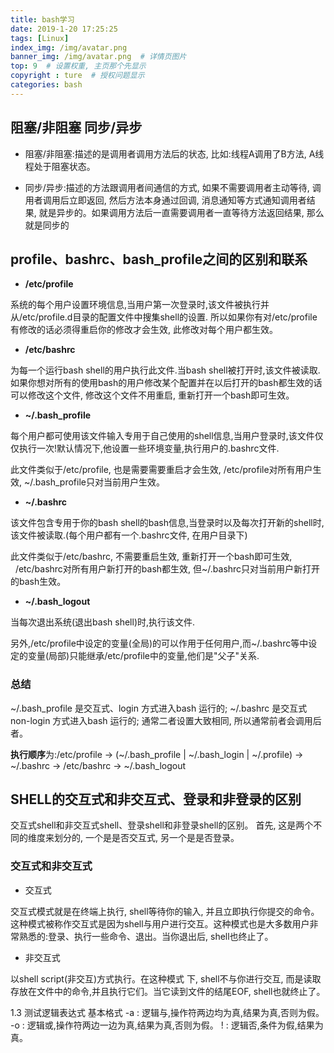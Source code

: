 ```yaml
---
title: bash学习
date: 2019-1-20 17:25:25
tags: [Linux]
index_img: /img/avatar.png
banner_img: /img/avatar.png  # 详情页图片
top: 9  # 设置权重, 主页那个先显示
copyright : ture  # 授权问题显示
categories: bash
---
```


<!-- more -->

## 阻塞/非阻塞 同步/异步

- 阻塞/非阻塞:描述的是调用者调用方法后的状态, 比如:线程A调用了B方法, A线程处于阻塞状态。

- 同步/异步:描述的方法跟调用者间通信的方式, 如果不需要调用者主动等待, 调用者调用后立即返回, 然后方法本身通过回调, 消息通知等方式通知调用者结果, 就是异步的。如果调用方法后一直需要调用者一直等待方法返回结果, 那么就是同步的

## profile、bashrc、bash_profile之间的区别和联系

- **/etc/profile**

系统的每个用户设置环境信息,当用户第一次登录时,该文件被执行并从/etc/profile.d目录的配置文件中搜集shell的设置.
所以如果你有对/etc/profile有修改的话必须得重启你的修改才会生效, 此修改对每个用户都生效。

- **/etc/bashrc**

为每一个运行bash shell的用户执行此文件.当bash shell被打开时,该文件被读取.
如果你想对所有的使用bash的用户修改某个配置并在以后打开的bash都生效的话可以修改这个文件, 修改这个文件不用重启, 重新打开一个bash即可生效。

- **~/.bash_profile**

每个用户都可使用该文件输入专用于自己使用的shell信息,当用户登录时,该文件仅仅执行一次!默认情况下,他设置一些环境变量,执行用户的.bashrc文件.

此文件类似于/etc/profile, 也是需要需要重启才会生效, /etc/profile对所有用户生效, ~/.bash_profile只对当前用户生效。

- **~/.bashrc**

该文件包含专用于你的bash shell的bash信息,当登录时以及每次打开新的shell时,该文件被读取.(每个用户都有一个.bashrc文件, 在用户目录下)

此文件类似于/etc/bashrc, 不需要重启生效, 重新打开一个bash即可生效,   /etc/bashrc对所有用户新打开的bash都生效, 但~/.bashrc只对当前用户新打开的bash生效。

- **~/.bash_logout**

当每次退出系统(退出bash shell)时,执行该文件. 

另外,/etc/profile中设定的变量(全局)的可以作用于任何用户,而~/.bashrc等中设定的变量(局部)只能继承/etc/profile中的变量,他们是"父子"关系.

### 总结
~/.bash_profile 是交互式、login 方式进入bash 运行的;
~/.bashrc 是交互式 non-login 方式进入bash 运行的;
通常二者设置大致相同, 所以通常前者会调用后者。

**执行顺序**为:/etc/profile -> (~/.bash_profile | ~/.bash_login | ~/.profile) -> ~/.bashrc -> /etc/bashrc -> ~/.bash_logout


## SHELL的交互式和非交互式、登录和非登录的区别

交互式shell和非交互式shell、登录shell和非登录shell的区别。
首先, 这是两个不同的维度来划分的, 一个是是否交互式, 另一个是是否登录。

### 交互式和非交互式

- 交互式

交互式模式就是在终端上执行, shell等待你的输入, 并且立即执行你提交的命令。这种模式被称作交互式是因为shell与用户进行交互。这种模式也是大多数用户非常熟悉的:登录、执行一些命令、退出。当你退出后, shell也终止了。

- 非交互式

以shell script(非交互)方式执行。在这种模式 下, shell不与你进行交互, 而是读取存放在文件中的命令,并且执行它们。当它读到文件的结尾EOF, shell也就终止了。

1.3 测试逻辑表达式
基本格式
-a : 逻辑与,操作符两边均为真,结果为真,否则为假。
-o : 逻辑或,操作符两边一边为真,结果为真,否则为假。
! : 逻辑否,条件为假,结果为真。




